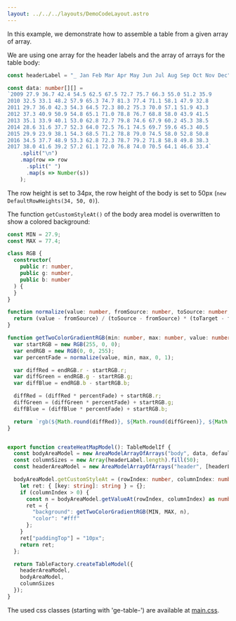 ```yaml
---
layout: ../../../layouts/DemoCodeLayout.astro
---
```


In this example, we demonstrate how to assemble a table from a given array of array.

We are using one array for the header labels and the array of arrays for the table body:

```ts
const headerLabel = "_ Jan Feb Mar Apr May Jun Jul Aug Sep Oct Nov Dec".split(" ");

const data: number[][] =
`2009 27.9 36.7 42.4 54.5 62.5 67.5 72.7 75.7 66.3 55.0 51.2 35.9
2010 32.5 33.1 48.2 57.9 65.3 74.7 81.3 77.4 71.1 58.1 47.9 32.8
2011 29.7 36.0 42.3 54.3 64.5 72.3 80.2 75.3 70.0 57.1 51.9 43.3
2012 37.3 40.9 50.9 54.8 65.1 71.0 78.8 76.7 68.8 58.0 43.9 41.5
2013 35.1 33.9 40.1 53.0 62.8 72.7 79.8 74.6 67.9 60.2 45.3 38.5
2014 28.6 31.6 37.7 52.3 64.0 72.5 76.1 74.5 69.7 59.6 45.3 40.5
2015 29.9 23.9 38.1 54.3 68.5 71.2 78.8 79.0 74.5 58.0 52.8 50.8
2016 34.5 37.7 48.9 53.3 62.8 72.3 78.7 79.2 71.8 58.8 49.8 38.3
2017 38.0 41.6 39.2 57.2 61.1 72.0 76.8 74.0 70.5 64.1 46.6 33.4`
    .split("\n")
    .map(row => row
      .split(" ")
      .map(s => Number(s))
    );
```

The row height is set to 34px, the row height of the body is set to 50px (`new DefaultRowHeights(34, 50, 0)`).

The function `getCustomStyleAt()` of the body area model is overwritten to show a colored background:


```ts
const MIN = 27.9;
const MAX = 77.4;

class RGB {
  constructor(
    public r: number,
    public g: number,
    public b: number
  ) {
  }
}

function normalize(value: number, fromSource: number, toSource: number, fromTarget: number, toTarget: number) {
  return (value - fromSource) / (toSource - fromSource) * (toTarget - fromTarget) + fromTarget;
}

function getTwoColorGradientRGB(min: number, max: number, value: number): string {
  var startRGB = new RGB(255, 0, 0);
  var endRGB = new RGB(0, 0, 255);
  var percentFade = normalize(value, min, max, 0, 1);

  var diffRed = endRGB.r - startRGB.r;
  var diffGreen = endRGB.g - startRGB.g;
  var diffBlue = endRGB.b - startRGB.b;

  diffRed = (diffRed * percentFade) + startRGB.r;
  diffGreen = (diffGreen * percentFade) + startRGB.g;
  diffBlue = (diffBlue * percentFade) + startRGB.b;

  return `rgb(${Math.round(diffRed)}, ${Math.round(diffGreen)}, ${Math.round(diffBlue)})`;
}


export function createHeatMapModel(): TableModelIf {
  const bodyAreaModel = new AreaModelArrayOfArrays("body", data, defaultRowHeights.body);
  const columnSizes = new Array(headerLabel.length).fill(50);
  const headerAreaModel = new AreaModelArrayOfArrays("header", [headerLabel], defaultRowHeights.header);

  bodyAreaModel.getCustomStyleAt = (rowIndex: number, columnIndex: number) => {
    let ret: { [key: string]: string } = {};
    if (columnIndex > 0) {
      const n = bodyAreaModel.getValueAt(rowIndex, columnIndex) as number;
      ret = {
        "background": getTwoColorGradientRGB(MIN, MAX, n),
        "color": "#fff"
      };
    }
    ret["paddingTop"] = "10px";
    return ret;
  };

  return TableFactory.createTableModel({
    headerAreaModel,
    bodyAreaModel,
    columnSizes
  });
}
```

The used css classes (starting with 'ge-table-') are available at [main.css](https://github.com/guiexperttable/ge-table/blob/main/packages/table/css/main.css).